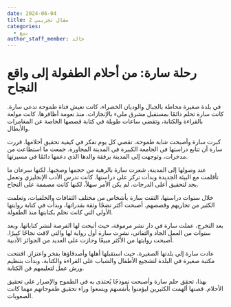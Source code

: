```yaml
---
date: 2024-06-04
title: مقال تجريبي 2
categories:
  - بيع
author_staff_member: خالد
---
```



# رحلة سارة: من أحلام الطفولة إلى واقع النجاح

في بلدة صغيرة محاطة بالجبال والوديان الخضراء، كانت تعيش فتاة طموحة تدعى سارة. كانت سارة تحلم دائمًا بمستقبل مشرق مليء بالإنجازات. منذ نعومة أظافرها، كانت مولعة بالقراءة والكتابة، وتقضي ساعات طويلة في كتابة قصصها الخاصة عن المغامرات والأبطال.

كبرت سارة وأصبحت شابة طموحة، تقضي كل يوم تفكر في كيفية تحقيق أحلامها. قررت سارة أن تتابع دراستها في الجامعة الكبيرة في المدينة المجاورة. جمعت ما استطاعت من مدخرات، وتوجهت إلى المدينة برفقة والدها الذي دعمها دائمًا في مسيرتها.

عند وصولها إلى المدينة، شعرت سارة بالرهبة من حجمها وصخبها. لكنها سرعان ما تأقلمت مع البيئة الجديدة وبدأت تركز على دراستها. كانت تدرس الأدب الإنجليزي وتعمل بجد لتحقيق أعلى الدرجات. لم يكن الأمر سهلاً، لكنها كانت مصممة على النجاح.

خلال سنوات دراستها، التقت سارة بأشخاص من مختلف الثقافات والخلفيات، وتعلمت الكثير من تجاربهم وقصصهم. أصبحت أكثر نضجًا وثقة بقدراتها، وبدأت في كتابة روايتها الأولى التي كانت تحلم بكتابتها منذ الطفولة.

بعد التخرج، عملت سارة في دار نشر مرموقة، حيث أتيحت لها الفرصة لنشر كتاباتها. وبعد سنوات من العمل الجاد والتفاني، نشرت سارة أول رواية لها والتي لاقت نجاحًا كبيرًا. أصبحت روايتها من الأكثر مبيعًا وحازت على العديد من الجوائز الأدبية.

عادت سارة إلى بلدتها الصغيرة، حيث استقبلها أهلها وأصدقاؤها بفخر واعتزاز. افتتحت مكتبة صغيرة في البلدة لتشجيع الأطفال والشباب على القراءة والكتابة، وبدأت بتنظيم ورش عمل لتعليمهم فن الكتابة.

بهذا، تحقق حلم سارة وأصبحت نموذجًا يُحتذى به في الطموح والإصرار على تحقيق الأحلام. قصتها ألهمت الكثيرين ليؤمنوا بأنفسهم ويسعوا وراء تحقيق طموحاتهم مهما كانت الصعوبات.

